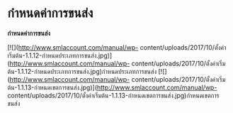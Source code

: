 # กำหนดค่าการขนส่ง

**กำหนดค่าการขนส่ง**

[![](http://www.smlaccount.com/manual/wp-
content/uploads/2017/10/ตั้งค่าเริ่มต้น-1.1.12-กำหนดประเภทการขนส่ง.jpg)](http://www.smlaccount.com/manual/wp-
content/uploads/2017/10/ตั้งค่าเริ่มต้น-1.1.12-กำหนดประเภทการขนส่ง.jpg)กำหนดประเภทการขนส่ง
[![](http://www.smlaccount.com/manual/wp-
content/uploads/2017/10/ตั้งค่าเริ่มต้น-1.1.13-กำหนดเขตการขนส่ง.jpg)](http://www.smlaccount.com/manual/wp-
content/uploads/2017/10/ตั้งค่าเริ่มต้น-1.1.13-กำหนดเขตการขนส่ง.jpg)กำหนดเขตการขนส่ง





